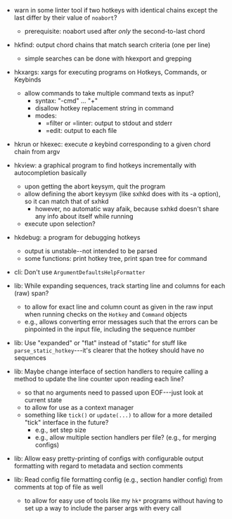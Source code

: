 - warn in some linter tool if two hotkeys with identical chains except the last differ by their value of `noabort`?
  - prerequisite: noabort used after *only* the second-to-last chord

- hkfind: output chord chains that match search criteria (one per line)
  - simple searches can be done with hkexport and grepping
- hkxargs: xargs for executing programs on Hotkeys, Commands, or Keybinds
  - allow commands to take multiple command texts as input?
    - syntax: "-cmd" ... "+"
    - disallow hotkey replacement string in command
    - modes:
      - =filter or =linter: output to stdout and stderr
      - =edit: output to each file
- hkrun or hkexec: execute *a* keybind corresponding to a given chord chain from argv

- hkview: a graphical program to find hotkeys incrementally with autocompletion basically
  - upon getting the abort keysym, quit the program
  - allow defining the abort keysym (like sxhkd does with its -a option), so it can match that of sxhkd
    - however, no automatic way afaik, because sxhkd doesn't share any info about itself while running
  - execute upon selection?

- hkdebug: a program for debugging hotkeys
  - output is unstable--not intended to be parsed
  - some functions: print hotkey tree, print span tree for command

- cli: Don't use `ArgumentDefaultsHelpFormatter`
- lib: While expanding sequences, track starting line and columns for each
  (raw) span?
  - to allow for exact line and column count as given in the raw input when
    running checks on the `Hotkey` and `Command` objects
  - e.g., allows converting error messages such that the errors can be
    pinpointed in the input file, including the sequence number
- lib: Use "expanded" or "flat" instead of "static" for stuff like
  `parse_static_hotkey`---it's clearer that the hotkey should have no sequences
- lib: Maybe change interface of section handlers to require calling a method
  to update the line counter upon reading each line?
  - so that no arguments need to passed upon EOF---just look at current state
  - to allow for use as a context manager
  - something like `tick()` or `update(...)` to allow for a more detailed
    "tick" interface in the future?
    - e.g., set step size
    - e.g., allow multiple section handlers per file? (e.g., for merging
      configs)
- lib: Allow easy pretty-printing of configs with configurable output
  formatting with regard to metadata and section comments
- lib: Read config file formatting config (e.g., section handler config) from
  comments at top of file as well
  - to allow for easy use of tools like my `hk*` programs without having to set
    up a way to include the parser args with every call
